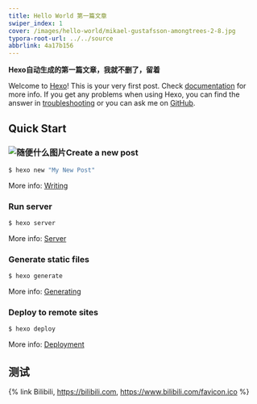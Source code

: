 ```yaml
---
title: Hello World 第一篇文章
swiper_index: 1
cover: /images/hello-world/mikael-gustafsson-amongtrees-2-8.jpg
typora-root-url: ../../source
abbrlink: 4a17b156
---
```

**Hexo自动生成的第一篇文章，我就不删了，留着**

Welcome to [Hexo](https://hexo.io/)! This is your very first post. Check [documentation](https://hexo.io/docs/) for more info. If you get any problems when using Hexo, you can find the answer in [troubleshooting](https://hexo.io/docs/troubleshooting.html) or you can ask me on [GitHub](https://github.com/hexojs/hexo/issues).

## Quick Start

### ![随便什么图片](/images/hello-world/mikael-gustafsson-amongtrees-2-8.jpg)Create a new post

``` bash
$ hexo new "My New Post"
```

More info: [Writing](https://hexo.io/docs/writing.html)

### Run server

``` bash
$ hexo server
```

More info: [Server](https://hexo.io/docs/server.html)

### Generate static files

``` bash
$ hexo generate
```

More info: [Generating](https://hexo.io/docs/generating.html)

### Deploy to remote sites

``` bash
$ hexo deploy
```

More info: [Deployment](https://hexo.io/docs/one-command-deployment.html)

## 测试

{% link Bilibili, https://bilibili.com, https://www.bilibili.com/favicon.ico %}
